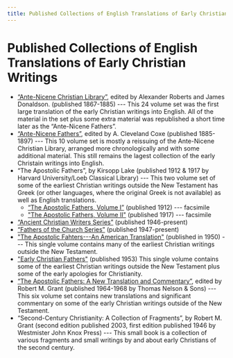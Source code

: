```yaml
---
title: Published Collections of English Translations of Early Christian Writings
---
```


# Published Collections of English Translations of Early Christian Writings

* [“Ante-Nicene Christian Library”](ancl.html), edited by Alexander Roberts and James Donaldson. (published 1867-1885) --- This 24 volume set was the first large translation of the early Christian writings into English. All of the material in the set plus some extra material was republished a short time later as the “Ante-Nicene Fathers”.
* [“Ante-Nicene Fathers”](anf.html), edited by A. Cleveland Coxe (published 1885-1897) --- This 10 volume set is mostly a reissuing of the Ante-Nicene Christian Library, arranged more chronologically and with some additional material. This still remains the lagest collection of the early Christain writings into English.
* “The Apostolic Fathers”, by Kirsopp Lake (published 1912 & 1917 by Harvard University/Loeb Classical Library) --- This two volume set of some of the earliest Christian writings outside the New Testament has Greek (or other languages, where the original Greek is not available) as well as English translations.
  * [“The Apostolic Fathers, Volume I”](https://archive.org/details/apostolicfathers01lake) (published 1912) --- facsimile
  * ["The Apostolic Fathers, Volume II"](https://archive.org/details/apostolicfathers02lakeuoft) (published 1917) --- facsimile
* [“Ancient Christian Writers Series”](ancientchristianwriters.html) (published 1946-present)
* [“Fathers of the Church Series”](fathersofthechurch.html) (published 1947-present)
* ["The Apostolic Fahters---An American Translation"](goodspeedapostolicfathers.html) (published in 1950) --- This single volume contains many of the earliest Christian writings outside the New Testament.
* ["Early Christian Fathers"](ecf.html) (published 1953) This single volume contains some of the earliest Christian writings outside the New Testament plus some of the early apologies for Christianity.
* [“The Apostolic Fathers: A New Translation and Commentary”](apostolicfathersnewtranslationandcommentary.html), edited by Robert M. Grant (published 1964-1968 by Thomas Nelson & Sons) --- This six volume set contains new translations and significant commentary on some of the early Christian writings outside of the New Testament.
* “Second-Century Christianity: A Collection of Fragments”, by Robert M. Grant (second edition published 2003, first edition published 1946 by Westmister John Knox Press) --- This small book is a collection of various fragments and small writings by and about early Christians of the second century. 
